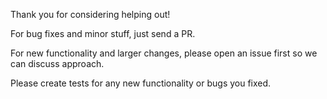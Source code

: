 Thank you for considering helping out!

For bug fixes and minor stuff, just send a PR.

For new functionality and larger changes, please open an issue first so we can discuss approach.

Please create tests for any new functionality or bugs you fixed.

